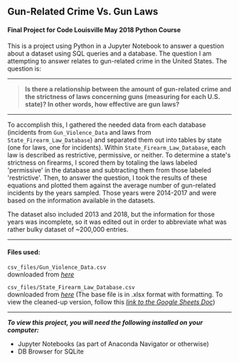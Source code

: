 ## Gun-Related Crime Vs. Gun Laws

#### Final Project for Code Louisville May 2018 Python Course

This is a project using Python in a Jupyter Notebook to answer a question 
about a dataset using SQL queries and a database. The question I am attempting
to answer relates to gun-related crime in the United States.  The question is:  

___

> **Is there a relationship between the amount of gun-related crime and the strictness of laws concerning guns (measuring for each U.S. state)?  In other words, how effective are gun laws?**

___

To accomplish this, I gathered the needed data from each database (incidents from `Gun_Violence_Data` and laws from `State_Firearm_Law_Database`) and separated them out into tables by state (one for laws, one for incidents).  Within `State_Firearm_Law_Database`, each law is described as restrictive, permissive, or neither. To determine a state's strictness on firearms, I scored them by totaling the laws labeled 'permissive' in the database and subtracting them from those labeled 'restrictive'. Then, to answer the question, I took the results of these equations and plotted them against the average number of gun-related incidents by the years sampled. Those years were 2014-2017 and were based on the information available in the datasets.   

The dataset also included 2013 and 2018, but the information for those years was incomplete, so it was edited out in order to abbreviate what was rather bulky dataset of ~200,000 entries.

---

#### Files used:

`csv_files/Gun_Violence_Data.csv`  
downloaded from *[here](https://www.kaggle.com/jameslko/gun-violence-data)*

`csv_files/State_Firearm_Law_Database.csv`  
downloaded from *[here](https://www.rand.org/pubs/tools/TL283.html)* (The base file is in .xlsx format with formatting. To view the cleaned-up version, follow this *[link to the Google Sheets Doc](https://docs.google.com/spreadsheets/d/1hGbucoI2RCAdkdSI7C4GYLoGaSansGANfqxXobpIrog/edit?usp=sharing)*)  

---

***To view this project, you will need the following installed on your computer:***  

* Jupyter Notebooks (as part of Anaconda Navigator or otherwise)
* DB Browser for SQLite